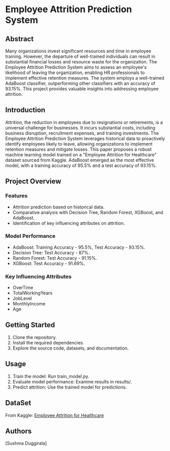 # Employee Attrition Prediction System

## Abstract
Many organizations invest significant resources and time in employee training. However, the departure of well-trained individuals can result in substantial financial losses and resource waste for the organization. The Employee Attrition Prediction System aims to assess an employee's likelihood of leaving the organization, enabling HR professionals to implement effective retention measures. The system employs a well-trained AdaBoost classifier, outperforming other classifiers with an accuracy of 93.15%. This project provides valuable insights into addressing employee attrition.

## Introduction
Attrition, the reduction in employees due to resignations or retirements, is a universal challenge for businesses. It incurs substantial costs, including business disruption, recruitment expenses, and training investments. The Employee Attrition Prediction System leverages historical data to proactively identify employees likely to leave, allowing organizations to implement retention measures and mitigate losses. This paper proposes a robust machine learning model trained on a "Employee Attrition for Healthcare" dataset sourced from Kaggle. AdaBoost emerged as the most effective model, with a training accuracy of 95.5% and a test accuracy of 93.15%.

## Project Overview

### Features
- Attrition prediction based on historical data.
- Comparative analysis with Decision Tree, Random Forest, XGBoost, and AdaBoost.
- Identification of key influencing attributes on attrition.

### Model Performance
- AdaBoost: Training Accuracy - 95.5%, Test Accuracy - 93.15%.
- Decision Tree: Test Accuracy - 87%.
- Random Forest: Test Accuracy - 91.15%.
- XGBoost: Test Accuracy - 91.69%.

### Key Influencing Attributes
- OverTime
- TotalWorkingYears
- JobLevel
- MonthlyIncome
- Age

## Getting Started
1. Clone the repository.
2. Install the required dependencies.
3. Explore the source code, datasets, and documentation.

## Usage
1. Train the model: Run train_model.py.
2. Evaluate model performance: Examine results in results/.
3. Predict attrition: Use the trained model for predictions.

## DataSet
From Kaggle: [Employee Attrition for Healthcare](https://www.kaggle.com/datasets/jpmiller/employee-attrition-for-healthcare)

## Authors
[Sushma Duggirala]


